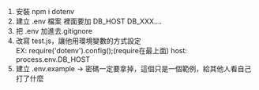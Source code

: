 1. 安裝 npm i dotenv
2. 建立 .env 檔案 裡面要加 DB_HOST DB_XXX....
3. 把 .env 加進去.gitignore
4. 改寫 test.js，讓他用環境變數的方式設定  
    EX: require('dotenv').config();(require在最上面)
        host: process.env.DB_HOST
4. 建立 .env.example -> 密碼一定要拿掉，這個只是一個範例，給其他人看自己打了什麼
